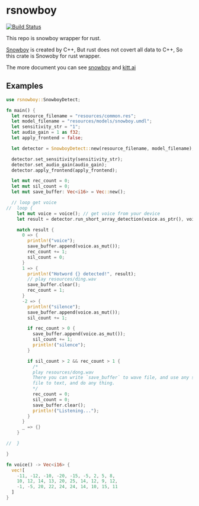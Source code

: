 rsnowboy
===

[![Build Status](https://drone.0u0.me/api/badges/fewensa/rsnowboy/status.svg)](https://drone.0u0.me/fewensa/rsnowboy)


This repo is snowboy wrapper for rust.

[Snowboy](https://github.com/kitt-ai/snowboy) is created by C++, But rust does not covert all data to C++, So this crate is Snowoby for rust wrapper.


The more document you can see [snowboy](https://github.com/Kitt-AI/snowboy) and [kitt.ai](https://snowboy.kitt.ai)


## Examples

```rust
use rsnowboy::SnowboyDetect;

fn main() {
  let resource_filename = "resources/common.res";
  let model_filename = "resources/models/snowboy.umdl";
  let sensitivity_str = "1";
  let audio_gain = 1 as f32;
  let apply_frontend = false;

  let detector = SnowboyDetect::new(resource_filename, model_filename);

  detector.set_sensitivity(sensitivity_str);
  detector.set_audio_gain(audio_gain);
  detector.apply_frontend(apply_frontend);

  let mut rec_count = 0;
  let mut sil_count = 0;
  let mut save_buffer: Vec<i16> = Vec::new();

  // loop get voice
//  loop {
    let mut voice = voice(); // get voice from your device
    let result = detector.run_short_array_detection(voice.as_ptr(), voice.len() as i32, false);

    match result {
      0 => {
        println!("voice");
        save_buffer.append(voice.as_mut());
        rec_count += 1;
        sil_count = 0;
      }
      1 => {
        println!("Hotword {} detected!", result);
        // play resources/ding.wav
        save_buffer.clear();
        rec_count = 1;
      }
      -2 => {
        println!("silence");
        save_buffer.append(voice.as_mut());
        sil_count += 1;

        if rec_count > 0 {
          save_buffer.append(voice.as_mut());
          sil_count += 1;
          println!("silence");
        }

        if sil_count > 2 && rec_count > 1 {
          /*
          play resources/dong.wav
          There you can write `save_buffer` to wave file, and use any speech to text service convert this voice
          file to text, and do any thing.
          */
          rec_count = 0;
          sil_count = 0;
          save_buffer.clear();
          println!("Listening...");
        }
      }
      _ => {}
    }

//  }

}

fn voice() -> Vec<i16> {
  vec![
    -11, -12, -10, -20, -15, -5, 2, 5, 8,
    10, 12, 14, 13, 20, 25, 14, 12, 9, 12,
    -1, -5, 20, 22, 24, 24, 14, 10, 15, 11
  ]
}
```






